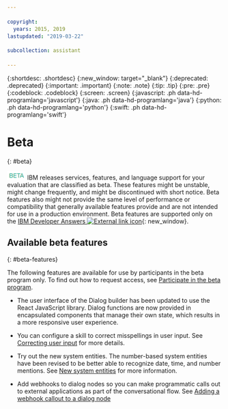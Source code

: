 ```yaml
---

copyright:
  years: 2015, 2019
lastupdated: "2019-03-22"

subcollection: assistant

---
```


{:shortdesc: .shortdesc}
{:new_window: target="_blank"}
{:deprecated: .deprecated}
{:important: .important}
{:note: .note}
{:tip: .tip}
{:pre: .pre}
{:codeblock: .codeblock}
{:screen: .screen}
{:javascript: .ph data-hd-programlang='javascript'}
{:java: .ph data-hd-programlang='java'}
{:python: .ph data-hd-programlang='python'}
{:swift: .ph data-hd-programlang='swift'}

# Beta
{: #beta}

![Beta](images/beta.png) IBM releases services, features, and language support for your evaluation that are classified as beta. These features might be unstable, might change frequently, and might be discontinued with short notice. Beta features also might not provide the same level of performance or compatibility that generally available features provide and are not intended for use in a production environment. Beta features are supported only on the [IBM Developer Answers ![External link icon](../../icons/launch-glyph.svg "External link icon")](https://developer.ibm.com/answers/topics/watson-assistant/){: new_window}.

## Available beta features
{: #beta-features}

The following features are available for use by participants in the beta program only. To find out how to request access, see [Participate in the beta program](/docs/services/assistant?topic=assistant-feedback#feedback-beta).

- The user interface of the Dialog builder has been updated to use the React JavaScript library. Dialog functions are now provided in encapsulated components that manage their own state, which results in a more responsive user experience.

- You can configure a skill to correct misspellings in user input. See [Correcting user input](/docs/services/assistant?topic=assistant-dialog-runtime-spell-check) for more details.

- Try out the new system entities. The number-based system entities have been revised to be better able to recognize date, time, and number mentions. See [New system entities](/docs/services/assistant?topic=assistant-beta-system-entities) for more information.

- Add webhooks to dialog nodes so you can make programmatic calls out to external applications as part of the conversational flow. See [Adding a webhook callout to a dialog node](/docs/services/assistant?topic=assistant-dialog-webhooks)
